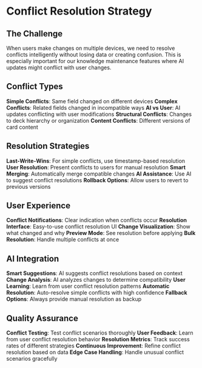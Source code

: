 # Conflict Resolution Strategy

## The Challenge

When users make changes on multiple devices, we need to resolve conflicts intelligently without losing data or creating confusion. This is especially important for our knowledge maintenance features where AI updates might conflict with user changes.

## Conflict Types

**Simple Conflicts**: Same field changed on different devices
**Complex Conflicts**: Related fields changed in incompatible ways
**AI vs User**: AI updates conflicting with user modifications
**Structural Conflicts**: Changes to deck hierarchy or organization
**Content Conflicts**: Different versions of card content

## Resolution Strategies

**Last-Write-Wins**: For simple conflicts, use timestamp-based resolution
**User Resolution**: Present conflicts to users for manual resolution
**Smart Merging**: Automatically merge compatible changes
**AI Assistance**: Use AI to suggest conflict resolutions
**Rollback Options**: Allow users to revert to previous versions

## User Experience

**Conflict Notifications**: Clear indication when conflicts occur
**Resolution Interface**: Easy-to-use conflict resolution UI
**Change Visualization**: Show what changed and why
**Preview Mode**: See resolution before applying
**Bulk Resolution**: Handle multiple conflicts at once

## AI Integration

**Smart Suggestions**: AI suggests conflict resolutions based on context
**Change Analysis**: AI analyzes changes to determine compatibility
**User Learning**: Learn from user conflict resolution patterns
**Automatic Resolution**: Auto-resolve simple conflicts with high confidence
**Fallback Options**: Always provide manual resolution as backup

## Quality Assurance

**Conflict Testing**: Test conflict scenarios thoroughly
**User Feedback**: Learn from user conflict resolution behavior
**Resolution Metrics**: Track success rates of different strategies
**Continuous Improvement**: Refine conflict resolution based on data
**Edge Case Handling**: Handle unusual conflict scenarios gracefully
